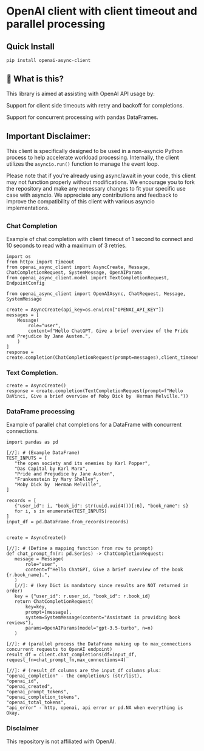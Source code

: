 # OpenAI client with client timeout and parallel processing

## Quick Install

`pip install openai-async-client`

## 🤔 What is this?

This library is aimed at assisting with OpenAI API usage by:

Support for client side timeouts with retry and backoff for completions.

Support for concurrent processing with pandas DataFrames.

## Important Disclaimer:
This client is specifically designed to be used in a non-asyncio Python process to help accelerate workload processing. Internally, the client utilizes the ```asyncio.run()``` function to manage the event loop.

Please note that if you're already using async/await in your code, this client may not function properly without modifications. We encourage you to fork the repository and make any necessary changes to fit your specific use case with asyncio. We appreciate any contributions and feedback to improve the compatibility of this client with various asyncio implementations.

##

### Chat Completion
Example of chat completion with client timeout of 1 second to connect and 10 seconds to read with a maximum of 3
retries.

````
import os
from httpx import Timeout
from openai_async_client import AsyncCreate, Message, ChatCompletionRequest, SystemMessage, OpenAIParams
from openai_async_client.model import TextCompletionRequest, EndpointConfig

from openai_async_client import OpenAIAsync, ChatRequest, Message, SystemMessage

create = AsyncCreate(api_key=os.environ["OPENAI_API_KEY"])
messages = [
    Message(
        role="user",
        content=f"Hello ChatGPT, Give a brief overview of the Pride and Prejudice by Jane Austen.",
    )
]
response = create.completion(ChatCompletionRequest(prompt=messages),client_timeout=Timeout(1.0,read=10.0),retries=3)

````


### Text Completion.

````
create = AsyncCreate()
response = create.completion(TextCompletionRequest(prompt=f"Hello DaVinci, Give a brief overview of Moby Dick by  Herman Melville."))
````

### DataFrame processing
Example of parallel chat completions for a DataFrame  with concurrent connections.

 ````
import pandas as pd

[//]: # (Example DataFrame)
TEST_INPUTS = [
    "the open society and its enemies by Karl Popper",
    "Das Capital by Karl Marx",
    "Pride and Prejudice by Jane Austen",
    "Frankenstein by Mary Shelley",
    "Moby Dick by  Herman Melville",
]

records = [
    {"user_id": i, "book_id": str(uuid.uuid4())[:6], "book_name": s}
    for i, s in enumerate(TEST_INPUTS)
]
input_df = pd.DataFrame.from_records(records)


create = AsyncCreate()

[//]: # (Define a mapping function from row to prompt)
def chat_prompt_fn(r: pd.Series) -> ChatCompletionRequest:
    message = Message(
        role="user",
        content=f"Hello ChatGPT, Give a brief overview of the book {r.book_name}.",
    )
    [//]: # (key Dict is mandatory since results are NOT returned in order)
    key = {"user_id": r.user_id, "book_id": r.book_id}
    return ChatCompletionRequest(
        key=key,
        prompt=[message],
        system=SystemMessage(content="Assistant is providing book reviews"),
        params=OpenAIParams(model="gpt-3.5-turbo", n=n)
    )

[//]: # (parallel process the DataFrame making up to max_connections concurrent requests to OpenAI endpoint)
result_df = client.chat_completions(df=input_df, request_fn=chat_prompt_fn,max_connections=4)

[//]: # (result_df columns are the input_df columns plus:
 "openai_completion" - the completion/s (str/list),
 "openai_id",
 "openai_created",
 "openai_prompt_tokens",
 "openai_completion_tokens",
 "openai_total_tokens",
 "api_error" - http, openai, api error or pd.NA when everything is Okay.

````


### Disclaimer
This repository is not affiliated with OpenAI.
